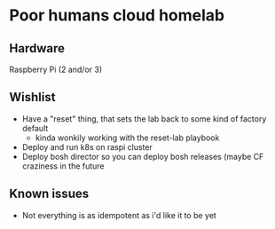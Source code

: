 # Poor humans cloud homelab

## Hardware
Raspberry Pi (2 and/or 3)

## Wishlist
* Have a "reset" thing, that sets the lab back to some kind of factory default
    * kinda wonkily working with the reset-lab playbook
* Deploy and run k8s on raspi cluster
* Deploy bosh director so you can deploy bosh releases (maybe CF craziness in the
  future

## Known issues
* Not everything is as idempotent as i'd like it to be yet

